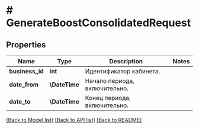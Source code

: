 # # GenerateBoostConsolidatedRequest

## Properties

Name | Type | Description | Notes
------------ | ------------- | ------------- | -------------
**business_id** | **int** | Идентификатор кабинета. |
**date_from** | **\DateTime** | Начало периода, включительно. |
**date_to** | **\DateTime** | Конец периода, включительно. |

[[Back to Model list]](../../README.md#models) [[Back to API list]](../../README.md#endpoints) [[Back to README]](../../README.md)
